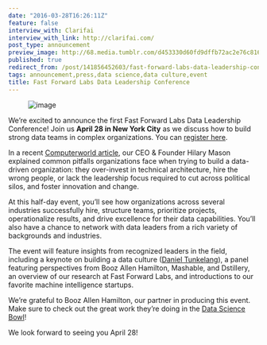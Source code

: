 ```yaml
---
date: "2016-03-28T16:26:11Z"
feature: false
interview_with: Clarifai
interview_with_link: http://clarifai.com/
post_type: announcement
preview_image: http://68.media.tumblr.com/d453330d60fd9dffb72ac2e76c816b5d/tumblr_inline_o4rm2iqk5a1ta78fg_540.png
published: true
redirect_from: /post/141856452603/fast-forward-labs-data-leadership-conference
tags: announcement,press,data science,data culture,event
title: Fast Forward Labs Data Leadership Conference
---
```


<figure data-orig-width="648" data-orig-height="498" class="tmblr-full"><img src="http://68.media.tumblr.com/d453330d60fd9dffb72ac2e76c816b5d/tumblr_inline_o4rm2iqk5a1ta78fg_540.png" alt="image" data-orig-width="648" data-orig-height="498"/></figure><p>We’re excited to announce the first Fast Forward Labs Data Leadership Conference! Join us <b>April 28 in New York City</b> as we discuss how to build strong data teams in complex organizations. You can <a href="https://www.eventbrite.com/e/ffl-data-leadership-conference-tickets-22590364388">register here</a>. </p><p>In a recent <a href="http://www.computerworld.com/article/3048419/big-data/data-scientist-hilary-mason-wants-to-show-you-the-near-future.html">Computerworld article</a>, our CEO &amp; Founder Hilary Mason explained common pitfalls organizations face when trying to build a data-driven organization: they over-invest in technical architecture, hire the wrong people, or lack the leadership focus required to cut across political silos, and foster innovation and change. </p><p>At this half-day event, you&rsquo;ll see how organizations across several industries successfully hire, structure teams, prioritize projects, operationalize results, and drive excellence for their data capabilities. You&rsquo;ll also have a chance to network with data leaders from a rich variety of backgrounds and industries. </p><p>The event will feature insights from recognized leaders in the field, including a keynote on building a data culture (<a href="https://www.linkedin.com/in/dtunkelang">Daniel Tunkelang</a>), a panel featuring perspectives from Booz Allen Hamilton, Mashable, and Dstillery, an overview of our research at Fast Forward Labs, and introductions to our favorite machine intelligence startups. </p><p>We’re grateful to Booz Allen Hamilton, our partner in producing this event. Make sure to check out the great work they’re doing in the <a href="http://www.datasciencebowl.com/">Data Science Bowl</a>! </p><p>We look forward to seeing you April 28!</p>